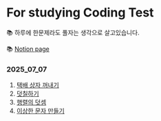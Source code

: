 # For studying Coding Test
📚 하루에 한문제라도 풀자는 생각으로 살고있습니다.

📚 [Notion page](https://www.notion.so/C-Coding-Test-22977cd06b478066878fc5d483f27e2c?source=copy_link)
### 2025_07_07
1. [택배 상자 꺼내기](https://school.programmers.co.kr/learn/courses/30/lessons/389478#qna)
2. [덧칠하기](https://school.programmers.co.kr/learn/courses/30/lessons/161989?language=cpp)
3. [행렬의 덧셈](https://school.programmers.co.kr/learn/courses/30/lessons/12950?language=cpp)
4. [이상한 문자 만들기](https://school.programmers.co.kr/learn/courses/30/lessons/12930?language=cpp#)